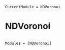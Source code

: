 ```@meta
CurrentModule = NDVoronoi
```

# NDVoronoi

```@index
```

```@autodocs
Modules = [NDVoronoi]
```
